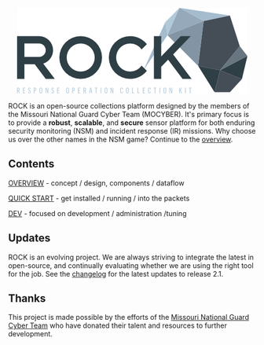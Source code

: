 <p align="center">
<img src="rock_logo.png">
</p>

ROCK is an open-source collections platform designed by the members of the Missouri National Guard Cyber Team (MOCYBER).  It's primary focus is to provide a **robust**, **scalable**, and **secure** sensor platform for both enduring security monitoring (NSM) and incident response (IR) missions.  Why choose us over the other names in the NSM game?  Continue to the [overview](overview/index.md).


## Contents

[OVERVIEW](overview/index.md) - concept / design, components / dataflow

[QUICK START](quick_start/index.md) - get installed / running / into the packets

[DEV](devel/index.md) - focused on development / administration /tuning


## Updates

ROCK is an evolving project.  We are always striving to integrate the latest in open-source, and continually evaluating whether we are using the right tool for the job.  See the [changelog](changelog.md) for the latest updates to release 2.1.

## Thanks

This project is made possible by the efforts of the [Missouri National Guard Cyber Team](http://mocyber.io/) who have donated their talent and resources to further development.
